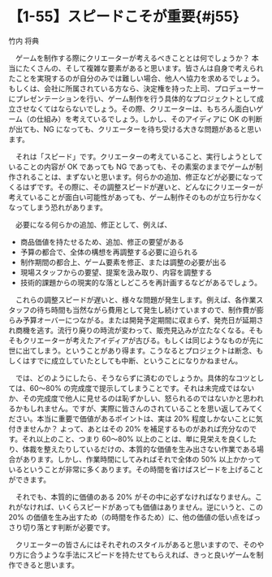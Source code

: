 # 【1-55】スピードこそが重要{#j55}

<div class="author">竹内 将典</div>

　ゲームを制作する際にクリエーターが考えるべきこととは何でしょうか？ 本当にたくさんの、そして複雑な要素があると思います。皆さんは自身で考えられたことを実現するのが自分のみでは難しい場合、他人へ協力を求めるでしょう。もしくは、会社に所属されている方なら、決定権を持った上司、プロデューサーにプレゼンテーションを行い、ゲーム制作を行う具体的なプロジェクトとして成立させなくてはならないでしょう。その際、クリエーターは、もちろん面白いゲーム（の仕組み）を考えているでしょう。しかし、そのアイディアに OK の判断が出ても、NG になっても、クリエーターを待ち受ける大きな問題があると思います。

　それは「スピード」です。クリエーターの考えていること、実行しようとしていることの内容が OK であっても NG であっても、その素案のままでゲームが制作されることは、まずないと思います。何らかの追加、修正などが必要になってくるはずです。その際に、その調整スピードが遅いと、どんなにクリエーターが考えていることが面白い可能性があっても、ゲーム制作そのものが立ち行かなくなってしまう恐れがあります。

　必要になる何らかの追加、修正として、例えば、

* 商品価値を持たせるため、追加、修正の要望がある
* 予算の都合で、全体の構想を再調整する必要に迫られる
* 制作期間の都合上、ゲーム要素を修正、または調整の必要が出る
* 現場スタッフからの要望、提案を汲み取り、内容を調整する
* 技術的課題からの現実的な落としどころを再計画するなどがあるでしょう。

　これらの調整スピードが遅いと、様々な問題が発生します。例えば、各作業スタッフの待ち時間も当然ながら費用として発生し続けていますので、制作費が膨らみ予算オーバーにつながる。または開発予定期間に収まらず、発売日が延期され商機を逃す。流行り廃りの時流が変わって、販売見込みが立たなくなる。そもそもクリエーターが考えたアイディアが古びる。もしくは同じようなものが先に世に出てしまう。ということがあり得ます。こうなるとプロジェクトは断念、もしくはすでに成立していたとしても中断、ということになりかねません。

　では、どのようにしたら、そうならずに済むのでしょうか。具体的なコツとしては、60～80% の完成度で提示してしまうことです。それは未完成ではないか、その完成度で他人に見せるのは恥ずかしい、怒られるのではないかと思われるかもしれません。ですが、実際に皆さんのされていることを思い返してみてください。本当に重要で価値があるポイントは、実は 20% 程度しかないことに気付きませんか？ よって、あとはその 20% を補足するものがあれば充分なのです。それ以上のこと、つまり 60～80% 以上のことは、単に見栄えを良くしたり、体裁を整えたりしているだけの、本質的な価値を生み出さない作業である場合があります。しかし、作業時間にしてみればそれで全体の 50% 以上かかっているということが非常に多くあります。その時間を省けばスピードを上げることができます。

　それでも、本質的に価値のある 20% がその中に必ずなければなりません。これがなければ、いくらスピードがあっても価値はありません。逆にいうと、この 20% の価値を生み出すため（の時間を作るため）に、他の価値の低い点をばっさり切り落とす判断が必要です。

　クリエーターの皆さんにはそれぞれのスタイルがあると思いますので、そのやり方に合うような手法にスピードを持たせてもらえれば、きっと良いゲームを制作できると思います。
